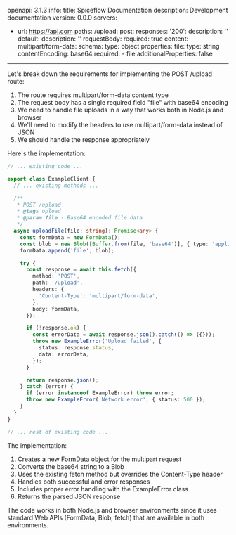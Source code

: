 openapi: 3.1.3
info:
  title: Spiceflow Documentation
  description: Development documentation
  version: 0.0.0
servers:
  - url: https://api.com
paths:
  /upload:
    post:
      responses:
        '200':
          description: ''
        default:
          description: ''
      requestBody:
        required: true
        content:
          multipart/form-data:
            schema:
              type: object
              properties:
                file:
                  type: string
                  contentEncoding: base64
              required:
                - file
              additionalProperties: false

---
Let's break down the requirements for implementing the POST /upload route:

1. The route requires multipart/form-data content type
2. The request body has a single required field "file" with base64 encoding
3. We need to handle file uploads in a way that works both in Node.js and browser
4. We'll need to modify the headers to use multipart/form-data instead of JSON
5. We should handle the response appropriately

Here's the implementation:

```typescript:client.ts
// ... existing code ...

export class ExampleClient {
  // ... existing methods ...

  /**
   * POST /upload
   * @tags upload
   * @param file - Base64 encoded file data
   */
  async uploadFile(file: string): Promise<any> {
    const formData = new FormData();
    const blob = new Blob([Buffer.from(file, 'base64')], { type: 'application/octet-stream' });
    formData.append('file', blob);

    try {
      const response = await this.fetch({
        method: 'POST',
        path: '/upload',
        headers: {
          'Content-Type': 'multipart/form-data',
        },
        body: formData,
      });

      if (!response.ok) {
        const errorData = await response.json().catch(() => ({}));
        throw new ExampleError('Upload failed', {
          status: response.status,
          data: errorData,
        });
      }

      return response.json();
    } catch (error) {
      if (error instanceof ExampleError) throw error;
      throw new ExampleError('Network error', { status: 500 });
    }
  }
}

// ... rest of existing code ...
```

The implementation:
1. Creates a new FormData object for the multipart request
2. Converts the base64 string to a Blob
3. Uses the existing fetch method but overrides the Content-Type header
4. Handles both successful and error responses
5. Includes proper error handling with the ExampleError class
6. Returns the parsed JSON response

The code works in both Node.js and browser environments since it uses standard Web APIs (FormData, Blob, fetch) that are available in both environments.